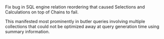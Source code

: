 Fix bug in SQL engine relation reordering that caused Selections and Calculations on top of Chains to fail.

This manifested most prominently in butler queries involving multiple collections that could not be optimized away at query generation time using summary information.
